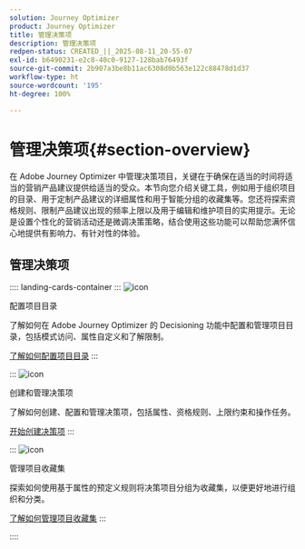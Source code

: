 ```yaml
---
solution: Journey Optimizer
product: Journey Optimizer
title: 管理决策项
description: 管理决策项
redpen-status: CREATED_||_2025-08-11_20-55-07
exl-id: b6490231-e2c8-40c0-9127-128bab76493f
source-git-commit: 2b907a3be8b11ac6308d0b563e122c88478d1d37
workflow-type: ht
source-wordcount: '195'
ht-degree: 100%

---
```


# 管理决策项{#section-overview}

在 Adobe Journey Optimizer 中管理决策项目，关键在于确保在适当的时间将适当的营销产品建议提供给适当的受众。本节向您介绍关键工具，例如用于组织项目的目录、用于定制产品建议的详细属性和用于智能分组的收藏集等。您还将探索资格规则、限制产品建议出现的频率上限以及用于编辑和维护项目的实用提示。无论是设置个性化的营销活动还是微调决策策略，结合使用这些功能可以帮助您满怀信心地提供有影响力、有针对性的体验。

## 管理决策项

:::: landing-cards-container
:::
![icon](https://cdn.experienceleague.adobe.com/icons/gear.svg?lang=zh-Hans)

配置项目目录

了解如何在 Adobe Journey Optimizer 的 Decisioning 功能中配置和管理项目目录，包括模式访问、属性自定义和了解限制。

[了解如何配置项目目录](../using/experience-decisioning/catalogs.md)
:::

:::
![icon](https://cdn.experienceleague.adobe.com/icons/list-check.svg?lang=zh-Hans)

创建和管理决策项

了解如何创建、配置和管理决策项，包括属性、资格规则、上限约束和操作任务。

[开始创建决策项](../using/experience-decisioning/items.md)
:::

:::
![icon](https://cdn.experienceleague.adobe.com/icons/puzzle-piece.svg?lang=zh-Hans)

管理项目收藏集

探索如何使用基于属性的预定义规则将决策项目分组为收藏集，以便更好地进行组织和分类。

[了解如何管理项目收藏集](../using/experience-decisioning/collections.md)
:::

::::
